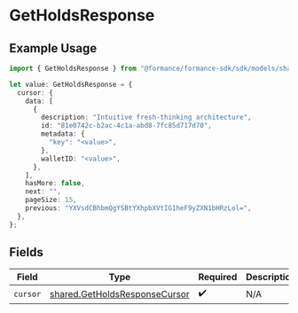 # GetHoldsResponse

## Example Usage

```typescript
import { GetHoldsResponse } from "@formance/formance-sdk/sdk/models/shared";

let value: GetHoldsResponse = {
  cursor: {
    data: [
      {
        description: "Intuitive fresh-thinking architecture",
        id: "81e0742c-b2ac-4c1a-abd8-7fc85d717d70",
        metadata: {
          "key": "<value>",
        },
        walletID: "<value>",
      },
    ],
    hasMore: false,
    next: "",
    pageSize: 15,
    previous: "YXVsdCBhbmQgYSBtYXhpbXVtIG1heF9yZXN1bHRzLol=",
  },
};
```

## Fields

| Field                                                                                 | Type                                                                                  | Required                                                                              | Description                                                                           |
| ------------------------------------------------------------------------------------- | ------------------------------------------------------------------------------------- | ------------------------------------------------------------------------------------- | ------------------------------------------------------------------------------------- |
| `cursor`                                                                              | [shared.GetHoldsResponseCursor](../../../sdk/models/shared/getholdsresponsecursor.md) | :heavy_check_mark:                                                                    | N/A                                                                                   |